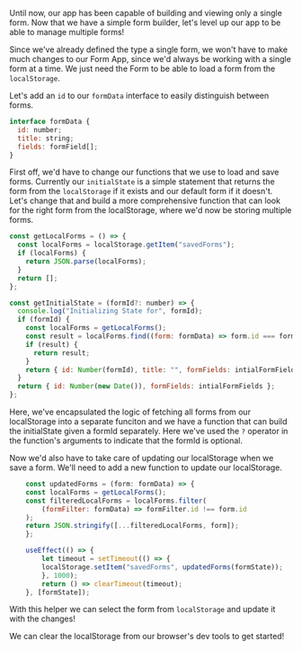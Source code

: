 Until now, our app has been capable of building and viewing only a single form. Now that we have a simple form builder, let's level up our app to be able to manage multiple forms!

Since we've already defined the type a single form, we won't have to make much changes to our Form App, since we'd always be working with a single form at a time. We just need the Form to be able to load a form from the `localStorage`.

Let's add an `id` to our `formData` interface to easily distinguish between forms.

```js
interface formData {
  id: number;
  title: string;
  fields: formField[];
}
```

First off, we'd have to change our functions that we use to load and save forms. Currently our `initialState` is a simple statement that returns the form from the `localStorage` if it exists and our default form if it doesn't. Let's change that and build a more comprehensive function that can look for the right form from the localStorage, where we'd now be storing multiple forms.


```js
const getLocalForms = () => {
  const localForms = localStorage.getItem("savedForms");
  if (localForms) {
    return JSON.parse(localForms);
  }
  return [];
};

const getInitialState = (formId?: number) => {
  console.log("Initializing State for", formId);
  if (formId) {
    const localForms = getLocalForms();
    const result = localForms.find((form: formData) => form.id === formId);
    if (result) {
      return result;
    }
    return { id: Number(formId), title: "", formFields: intialFormFields };
  }
  return { id: Number(new Date()), formFields: intialFormFields };
};
```

Here, we've encapsulated the logic of fetching all forms from our localStorage into a separate funciton and we have a function that can build the initialState given a formId separately. Here we've used the `?` operator in the function's arguments to indicate that the formId is optional.

Now we'd also have to take care of updating our localStorage when we save a form. We'll need to add a new function to update our localStorage.

```js
    const updatedForms = (form: formData) => {
    const localForms = getLocalForms();
    const filteredLocalForms = localForms.filter(
        (formFilter: formData) => formFilter.id !== form.id
    );
    return JSON.stringify([...filteredLocalForms, form]);
    };

    useEffect(() => {
        let timeout = setTimeout(() => {
        localStorage.setItem("savedForms", updatedForms(formState));
        }, 1000);
        return () => clearTimeout(timeout);
    }, [formState]);
```

With this helper we can select the form from `localStorage` and update it with the changes!

We can clear the localStorage from our browser's dev tools to get started!

